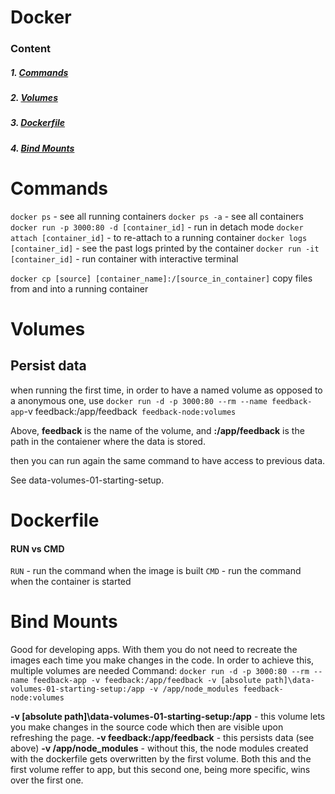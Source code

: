 # Docker

### Content

##### 1. [Commands](#commands)
##### 2. [Volumes](#volumes)
##### 3. [Dockerfile](#dockerfile)
##### 4. [Bind Mounts](#bind_mounts)

<h1 id="commands">Commands</h1>

``docker ps`` - see all running containers
``docker ps -a`` - see all containers
``docker run -p 3000:80 -d [container_id]`` - run in detach mode
``docker attach [container_id]`` - to re-attach to a running container
``docker logs [container_id]`` - see the past logs printed by the container
``docker run -it [container_id]`` - run container with interactive terminal

``docker cp [source] [container_name]:/[source_in_container]`` copy files from and into a 
running container

<h1 id="volumes">Volumes</h1>

## Persist data

when running the first time, in order to have a named volume as opposed to a anonymous one, use 
``docker run -d -p 3000:80 --rm --name feedback-app``-v feedback:/app/feedback`` feedback-node:volumes``

Above, **feedback** is the name of the volume, and **:/app/feedback** is the path in the contaiener where the data is stored.

then you can run again the same command to have access to previous data.

See data-volumes-01-starting-setup.

<h1 id="dockerfile">Dockerfile</h1>

#### RUN vs CMD

```RUN``` - run the command when the image is built
```CMD``` - run the command when the container is started

<h1 id="bind_mounts">Bind Mounts</h1>

Good for developing apps. With them you do not need to recreate the images each time you make changes in the code. 
In order to achieve this, multiple volumes are needed
Command:
``docker run -d -p 3000:80 --rm --name feedback-app -v feedback:/app/feedback -v [absolute path]\data-volumes-01-starting-setup:/app -v /app/node_modules feedback-node:volumes``

**-v [absolute path]\data-volumes-01-starting-setup:/app** - this volume lets you make changes in the source code which then are visible upon refreshing the page.
**-v feedback:/app/feedback** - this persists data (see above)
**-v /app/node_modules** - without this, the node modules created with the dockerfile gets overwritten by the first volume. Both this and the first volume reffer to app, but this second one, being more specific, wins over the first one.
